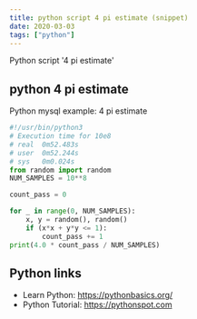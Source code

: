 ```yaml
---
title: python script 4 pi estimate (snippet)
date: 2020-03-03
tags: ["python"]
---
```

Python script '4 pi estimate'


## python 4 pi estimate

Python mysql example: 4 pi estimate

```python
#!/usr/bin/python3
# Execution time for 10e8
# real	0m52.483s
# user	0m52.244s
# sys	0m0.024s
from random import random
NUM_SAMPLES = 10**8

count_pass = 0

for _ in range(0, NUM_SAMPLES):
    x, y = random(), random()
    if (x*x + y*y <= 1):
        count_pass += 1
print(4.0 * count_pass / NUM_SAMPLES)


```

## Python links

- Learn Python: https://pythonbasics.org/
- Python Tutorial: https://pythonspot.com
